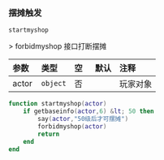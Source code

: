 ### 摆摊触发

`startmyshop`

&gt; forbidmyshop 接口打断摆摊

| 参数  | 类型     | 空   | 默认 | 注释     |
| :---- | :------- | :--- | :--- | :------- |
| actor | `object` | 否   |      | 玩家对象 |

```lua
function startmyshop(actor)
    if getbaseinfo(actor,6) &lt; 50 then
        say(actor,"50级后才可摆摊")
        forbidmyshop(actor)
        return
    end
end

```


